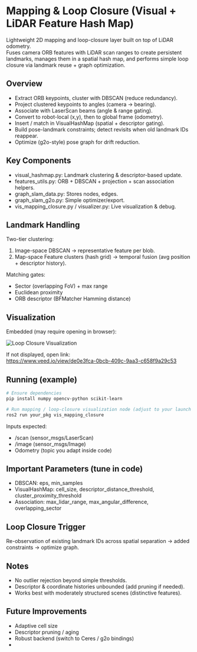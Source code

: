 # Mapping & Loop Closure (Visual + LiDAR Feature Hash Map)

Lightweight 2D mapping and loop-closure layer built on top of LiDAR odometry.  
Fuses camera ORB features with LiDAR scan ranges to create persistent landmarks, manages them in a spatial hash map, and performs simple loop closure via landmark reuse + graph optimization.

## Overview
- Extract ORB keypoints, cluster with DBSCAN (reduce redundancy).
- Project clustered keypoints to angles (camera -> bearing).
- Associate with LaserScan beams (angle & range gating).
- Convert to robot-local (x,y), then to global frame (odometry).
- Insert / match in VisualHashMap (spatial + descriptor gating).
- Build pose-landmark constraints; detect revisits when old landmark IDs reappear.
- Optimize (g2o-style) pose graph for drift reduction.

## Key Components
- visual_hashmap.py: Landmark clustering & descriptor-based update.
- features_utils.py: ORB + DBSCAN + projection + scan association helpers.
- graph_slam_data.py: Stores nodes, edges.
- graph_slam_g2o.py: Simple optimizer/export.
- vis_mapping_closure.py / visualizer.py: Live visualization & debug.

## Landmark Handling
Two-tier clustering:
1. Image-space DBSCAN → representative feature per blob.
2. Map-space Feature clusters (hash grid) → temporal fusion (avg position + descriptor history).

Matching gates:
- Sector (overlapping FoV) + max range
- Euclidean proximity
- ORB descriptor (BFMatcher Hamming distance)

## Visualization
Embedded (may require opening in browser):

![Loop Closure Visualization](https://www.veed.io/view/de0e3fca-0bcb-409c-9aa3-c658f9a29c53)

If not displayed, open link:  
https://www.veed.io/view/de0e3fca-0bcb-409c-9aa3-c658f9a29c53

## Running (example)
```bash
# Ensure dependencies
pip install numpy opencv-python scikit-learn

# Run mapping / loop-closure visualization node (adjust to your launch pattern)
ros2 run your_pkg vis_mapping_closure
```

Inputs expected:
- /scan (sensor_msgs/LaserScan)
- /image (sensor_msgs/Image)
- Odometry (topic you adapt inside code)

## Important Parameters (tune in code)
- DBSCAN: eps, min_samples
- VisualHashMap: cell_size, descriptor_distance_threshold, cluster_proximity_threshold
- Association: max_lidar_range, max_angular_difference, overlapping_sector

## Loop Closure Trigger
Re-observation of existing landmark IDs across spatial separation → added constraints → optimize graph.

## Notes
- No outlier rejection beyond simple thresholds.
- Descriptor & coordinate histories unbounded (add pruning if needed).
- Works best with moderately structured scenes (distinctive features).

## Future Improvements
- Adaptive cell size
- Descriptor pruning / aging
- Robust backend (switch to Ceres / g2o bindings)
-